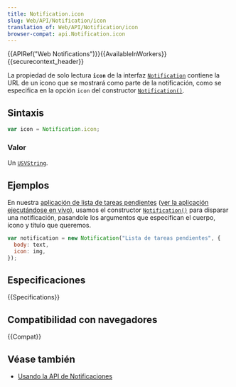 ```yaml
---
title: Notification.icon
slug: Web/API/Notification/icon
translation_of: Web/API/Notification/icon
browser-compat: api.Notification.icon
---
```

{{APIRef("Web Notifications")}}{{AvailableInWorkers}}{{securecontext_header}}

La propiedad de solo lectura **`icon`** de la interfaz
[`Notification`](/es/docs/Web/API/Notification) contiene la URL de un ícono que
se mostrará como parte de la notificación, como se especifica en la opción
`icon` del constructor
[`Notification()`](/es/docs/Web/API/Notification/Notification).

## Sintaxis

```js
var icon = Notification.icon;
```

### Valor

Un [`USVString`](/es/docs/Web/API/USVString).

## Ejemplos

En nuestra
[aplicación de lista de tareas pendientes](https://github.com/mdn/to-do-notifications/tree/gh-pages)
([ver la aplicación ejecutándose en vivo](https://mdn.github.io/to-do-notifications/)),
usamos el constructor
[`Notification()`](/es/docs/Web/API/Notification/Notification) para disparar una
notificación, pasandole los argumentos que especifican el cuerpo, ícono y
título que queremos.

```js
var notification = new Notification("Lista de tareas pendientes", {
  body: text,
  icon: img,
});
```

## Especificaciones

{{Specifications}}

## Compatibilidad con navegadores

{{Compat}}

## Véase también

- [Usando la API de Notificaciones](/es/docs/Web/API/Notifications_API/Using_the_Notifications_API)
